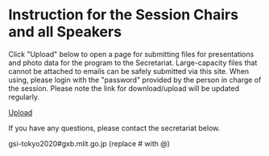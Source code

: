 # Instruction for the Session Chairs and all Speakers
Click "Upload" below to open a page for submitting files for presentations and photo data for the program to the Secretariat.
Large-capacity files that cannot be attached to emails can be safely submitted via this site.
When using, please login with the "password" provided by the person in charge of the session.
Please note the link for download/upload will be updated regularly.

[Upload](https://file-transport-E1.mlit.go.jp/mb/cgi-bin/index.cgi/upload/nEI2b0JcNQSfDTJNxnyWnA/g1uB2FUsTJCQmD-BjtAhFA/)

If you have any questions, please contact the secretariat below.

gsi-tokyo2020#gxb.mlit.go.jp (replace # with @)
